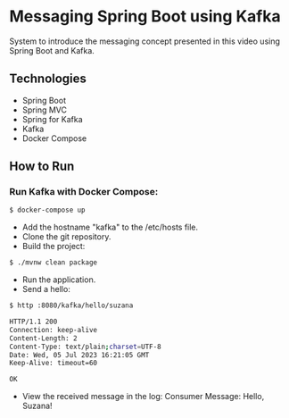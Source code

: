 # Messaging Spring Boot using Kafka

System to introduce the messaging concept presented in this video using Spring Boot and Kafka.
## Technologies
- Spring Boot
- Spring MVC
- Spring for Kafka
- Kafka
- Docker Compose

## How to Run

### Run Kafka with Docker Compose:

```bash
$ docker-compose up
```

- Add the hostname "kafka" to the /etc/hosts file.
- Clone the git repository.
- Build the project:

```bash
$ ./mvnw clean package
```
- Run the application.
- Send a hello:

```bash
$ http :8080/kafka/hello/suzana

HTTP/1.1 200
Connection: keep-alive
Content-Length: 2
Content-Type: text/plain;charset=UTF-8
Date: Wed, 05 Jul 2023 16:21:05 GMT
Keep-Alive: timeout=60

OK
```
- View the received message in the log:
Consumer Message: Hello, Suzana!
